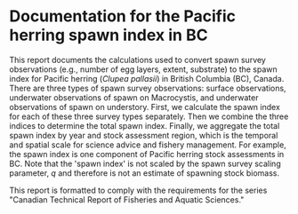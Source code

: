 # Documentation for the Pacific herring spawn index in BC

This report documents the calculations used to convert spawn survey observations (e.g., number of egg layers, extent, substrate) to the spawn index for Pacific herring (*Clupea pallasii*) in British Columbia (BC), Canada.
There are three types of spawn survey observations: surface observations, underwater observations of spawn on Macrocystis, and underwater observations of spawn on understory.
First, we calculate the spawn index for each of these three survey types separately.
Then we combine the three indices to determine the total spawn index.
Finally, we aggregate the total spawn index by year and stock assessment region, which is the temporal and spatial scale for science advice and fishery management.
For example, the spawn index is one component of Pacific herring stock assessments in BC.
Note that the 'spawn index' is not scaled by the spawn survey scaling parameter, *q* and therefore is not an estimate of spawning stock biomass.

This report is formatted to comply with the requirements for the series "Canadian Technical Report of Fisheries and Aquatic Sciences."
